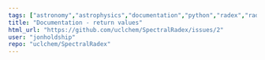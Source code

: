 ```yaml
---
tags: ["astronomy","astrophysics","documentation","python","radex","radiative-transfer"]
title: "Documentation - return values"
html_url: "https://github.com/uclchem/SpectralRadex/issues/2"
user: "jonholdship"
repo: "uclchem/SpectralRadex"
---
```


